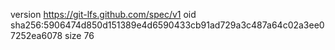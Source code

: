 version https://git-lfs.github.com/spec/v1
oid sha256:5906474d850d151389e4d6590433cb91ad729a3c487a64c02a3ee07252ea6078
size 76

